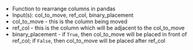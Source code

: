- Function to rearrange columns in pandas
- Input(s): col_to_move, ref_col, binary_placement
- col_to_move - this is the column being moved
- ref_col  - this is the column which will be adjacent to the col_to_move
- binary_placement - if `True`, then col_to_move will be placed in front of ref_col; if `False`, then col_to_move will be placed after ref_col
